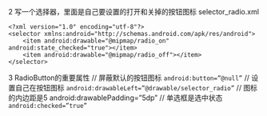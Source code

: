 2 写一个选择器，里面是自己要设置的打开和关掉的按钮图标
selector_radio.xml

```
<?xml version="1.0" encoding="utf-8"?>
<selector xmlns:android="http://schemas.android.com/apk/res/android">
    <item android:drawable="@mipmap/radio_on" android:state_checked="true"></item>
    <item android:drawable="@mipmap/radio_off"></item>
</selector>
```

3 RadioButton的重要属性
// 屏蔽默认的按钮图标
`android:button=”@null”`
// 设置自己在按钮图标
`android:drawableLeft=”@drawable/selector_radio”`
// 图标的内边距是5
android:drawablePadding=”5dp”
// 单选框是选中状态
`android:checked=”true”`